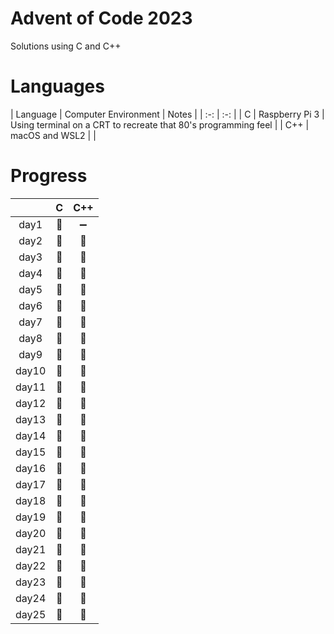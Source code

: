 # Advent of Code 2023

Solutions using C and C++

# Languages

| Language | Computer Environment | Notes |
| :-: | :-: |
| C | Raspberry Pi 3 | Using terminal on a CRT to recreate that 80's programming feel |
| C++ | macOS and WSL2 |  |

# Progress

|  | C | C++ |
| :-: | :-: | :-: |
| day1 | 🔲 | ➖ |
| day2 | 🔲 | 🔲 |
| day3 | 🔲 | 🔲 |
| day4 | 🔲 | 🔲 |
| day5 | 🔲 | 🔲 |
| day6 | 🔲 | 🔲 |
| day7 | 🔲 | 🔲 |
| day8 | 🔲 | 🔲 |
| day9 | 🔲 | 🔲 |
| day10 | 🔲 | 🔲 |
| day11 | 🔲 | 🔲 |
| day12 | 🔲 | 🔲 |
| day13 | 🔲 | 🔲 |
| day14 | 🔲 | 🔲 |
| day15 | 🔲 | 🔲 |
| day16 | 🔲 | 🔲 |
| day17 | 🔲 | 🔲 |
| day18 | 🔲 | 🔲 |
| day19 | 🔲 | 🔲 |
| day20 | 🔲 | 🔲 |
| day21 | 🔲 | 🔲 |
| day22 | 🔲 | 🔲 |
| day23 | 🔲 | 🔲 |
| day24 | 🔲 | 🔲 |
| day25 | 🔲 | 🔲 |